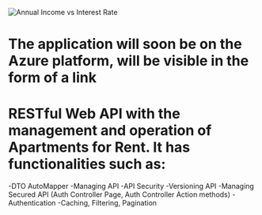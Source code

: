 ![Annual Income vs Interest Rate](https://user-images.githubusercontent.com/58525985/201076702-9617ef76-045d-437d-b0c3-27cc1a794e98.png)
# The application will soon be on the Azure platform, will be visible in the form of a link
# RESTful Web API with the management and operation of Apartments for Rent. It has functionalities such as:
-DTO AutoMapper
-Managing API
-API Security
-Versioning API
-Managing Secured API (Auth Controller Page, Auth Controller Action methods)
-Authentication
-Caching, Filtering, Pagination
